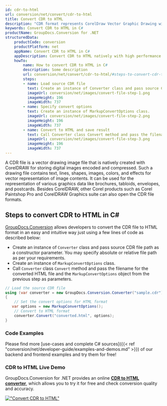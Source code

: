 ```yaml
---
id: cdr-to-html
url: conversion/net/convert/cdr-to-html
title: Convert CDR to HTML
description: "CDR format represents CorelDraw Vector Graphic Drawing with .cdr extension. Learn how to convert CDR to HTML file programmatically in C# language using GroupDocs.Conversion for .NET library."
keywords: Convert CDR to HTML in C#
productName: GroupDocs.Conversion for .NET
structuredData:
    productCode: conversion
    productPlatform: net
    appName: Convert CDR to HTML in C#
    appDescription: Convert CDR to HTML natively with high performance using C# language and server side GroupDocs.Conversion for .NET APIs, without the use of any software like Microsoft or Open Office.
    howTo:
        name: How to convert CDR to HTML in C# 
        description: Some description
        url: conversion/net/convert/cdr-to-html/#steps-to-convert-cdr-to-html-in-c
        steps:
        - name: Load source CDR file 
          text: Create an instance of Converter class and pass source CDR file path as a constructor parameter. You may specify absolute or relative file path as per your requirements. 
          imageUrl: conversion/net/images/convert-file-step-1.png
          imageHeight: 196
          imageWidth: 737
        - name: Specify convert options 
          text: Create an instance of MarkupConvertOptions class.
          imageUrl: conversion/net/images/convert-file-step-2.png
          imageHeight: 196
          imageWidth: 737
        - name: Convert to HTML and save result 
          text: Call Converter class Convert method and pass the filename for the converted HTML file and the MarkupConvertOptions object from the previous step as parameters.
          imageUrl: conversion/net/images/convert-file-step-3.png
          imageHeight: 196
          imageWidth: 737
---
```


A CDR file is a vector drawing image file that is natively created with CorelDRAW for storing digital images encoded and compressed. Such a drawing file contains text, lines, shapes, images, colors, and effects for vector representation of image contents. It can be used for the representation of various graphics data like brochures, tabloids, envelopes, and postcards. Besides CorelDRAW, other Corel products such as Corel Paintshop Pro and CorelDRAW Graphics suite can also open the CDR file formats.

## Steps to convert CDR to HTML in C#

[GroupDocs.Conversion](https://products.groupdocs.com/conversion/net) allows developers to convert the CDR file to HTML format in an easy and intuitive way just using a few lines of code as described below:

* Create an instance of `Converter` class and pass source CDR file path as a constructor parameter. You may specify absolute or relative file path as per your requirements. 
* Create an instance of `MarkupConvertOptions` class.
* Call `Converter` class `Convert` method and pass the filename for the converted HTML file and the `MarkupConvertOptions` object from the previous step as parameters.

```csharp
// Load the source CDR file
using (var converter = new GroupDocs.Conversion.Converter("sample.cdr"))
{
    // Set the convert options for HTML format
   var options = new MarkupConvertOptions();
    // Convert to HTML format
    converter.Convert("converted.html", options);
}
```

### Code Examples

Please find more [use-cases and complete C# sources]({{< ref "conversion/net/developer-guide/examples-and-demos.md" >}}) of our backend and frontend examples and try them for free!

### CDR to HTML Live Demo

GroupDocs.Conversion for .NET provides an online [**CDR to HTML converter**](https://products.groupdocs.app/conversion/cdr-to-html), which allows you to try it for free and check conversion quality and accuracy.

[!["Convert CDR to HTML"](conversion/net/images/convert-to-html/convert-cdr-to-html.png)](https://products.groupdocs.app/conversion/cdr-to-html)